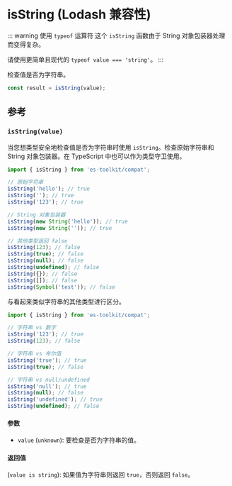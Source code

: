 # isString (Lodash 兼容性)

::: warning 使用 `typeof` 运算符
这个 `isString` 函数由于 String 对象包装器处理而变得复杂。

请使用更简单且现代的 `typeof value === 'string'`。
:::

检查值是否为字符串。

```typescript
const result = isString(value);
```

## 参考

### `isString(value)`

当您想类型安全地检查值是否为字符串时使用 `isString`。检查原始字符串和 String 对象包装器。在 TypeScript 中也可以作为类型守卫使用。

```typescript
import { isString } from 'es-toolkit/compat';

// 原始字符串
isString('hello'); // true
isString(''); // true
isString('123'); // true

// String 对象包装器
isString(new String('hello')); // true
isString(new String('')); // true

// 其他类型返回 false
isString(123); // false
isString(true); // false
isString(null); // false
isString(undefined); // false
isString({}); // false
isString([]); // false
isString(Symbol('test')); // false
```

与看起来类似字符串的其他类型进行区分。

```typescript
import { isString } from 'es-toolkit/compat';

// 字符串 vs 数字
isString('123'); // true
isString(123); // false

// 字符串 vs 布尔值
isString('true'); // true
isString(true); // false

// 字符串 vs null/undefined
isString('null'); // true
isString(null); // false
isString('undefined'); // true
isString(undefined); // false
```

#### 参数

- `value` (`unknown`): 要检查是否为字符串的值。

#### 返回值

(`value is string`): 如果值为字符串则返回 `true`，否则返回 `false`。
